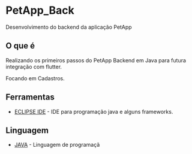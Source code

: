 # PetApp_Back

Desenvolvimento do backend da aplicação PetApp

## O que é

Realizando os primeiros passos do PetApp Backend em Java para futura integração com flutter.

Focando em Cadastros.

## Ferramentas

* [ECLIPSE IDE](https://www.eclipse.org/downloads/) - IDE para programação java e alguns frameworks.

## Linguagem

* [JAVA](https://docs.oracle.com/javase/tutorial/) - Linguagem de programaçã
